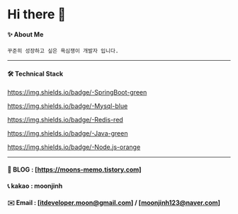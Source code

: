 # Hi there 👋

#### ✨ About Me

```
꾸준히 성장하고 싶은 욕심쟁이 개발자 입니다.
```

------

#### 🛠 Technical Stack

https://img.shields.io/badge/-SpringBoot-green 

https://img.shields.io/badge/-Mysql-blue 

https://img.shields.io/badge/-Redis-red 

https://img.shields.io/badge/-Java-green 

https://img.shields.io/badge/-Node.js-orange

------

#### 💎 **BLOG** : [https://moons-memo.tistory.com]

#### 📞 **kakao** : moonjinh

#### ✉️ **Email** : [itdeveloper.moon@gmail.com] / [moonjinh123@naver.com]